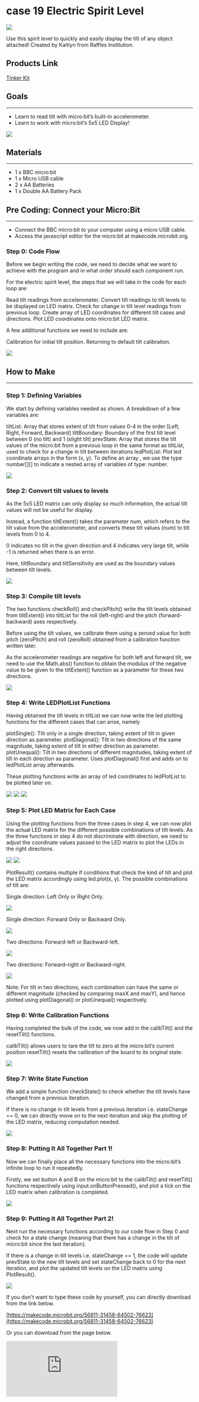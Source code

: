 # case 19 Electric Spirit Level

![](./images/x8QD9mQ.jpg)

Use this spirit level to quickly and easily display the tilt of any object attached!
Created by Kaitlyn from Raffles Institution.

## Products Link

[Tinker Kit](https://www.elecfreaks.com/micro-bit-tinker-kit.html)

## Goals
---

- Learn to read tilt with micro:bit’s built-in accelerometer.
- Learn to work with micro:bit’s 5x5 LED Display!

![](./images/b0zxOOu.png)


## Materials
---

- 1 x BBC micro:bit
- 1 x Micro USB cable
- 2 x AA Batteries
- 1 x Double AA Battery Pack


## Pre Coding: Connect your Micro:Bit
---

- Connect the BBC micro:bit to your computer using a micro USB cable.
- Access the javascript editor for the micro:bit at makecode.microbit.org.


### Step 0: Code Flow

Before we begin writing the code, we need to decide what we want to achieve with the program and in what order should each component run.

For the electric spirit level, the steps that we will take in the code for each loop are:

Read tilt readings from accelerometer.
Convert tilt readings to tilt levels to be displayed on LED matrix.
Check for change in tilt level readings from previous loop.
Create array of LED coordinates for different tilt cases and directions.
Plot LED coordinates onto micro:bit LED matrix.

A few additional functions we need to include are:

Calibration for initial tilt position.
Returning to default tilt calibration.

![](./images/cPWw6yl.png)


## How to Make
---

### Step 1: Defining Variables

We start by defining variables needed as shown. A breakdown of a few  variables are:

tiltList: Array that stores extent of tilt from values 0-4 in the order [Left, Right, Forward, Backward]
tiltBoundary: Boundary of the first tilt level between 0 (no tilt) and 1 (slight tilt)
prevState: Array that stores the tilt values of the micro:bit from a previous loop in the same format as tiltList, used to check for a change in tilt between iterations
ledPlotList: Plot led coordinate arrays in the form (x, y). To define an array , we use the type number[][] to indicate a nested array of variables of type: number.

![](./images/dxySnVH.png)

### Step 2: Convert tilt values to levels

As the 5x5 LED matrix can only display so much information, the actual tilt values will not be useful for display.

Instead, a function tiltExtent() takes the parameter num, which refers to the tilt value from the accelerometer, and converts these tilt values (num) to tilt levels from 0 to 4.

0 indicates no tilt in the given direction and 4 indicates very large tilt, while  -1 is returned when there is an error.

Here, tiltBoundary and tiltSensitivity are used as the boundary values between tilt levels.

![](./images/qlNuqXy.png)

### Step 3: Compile tilt levels

The two functions checkRoll() and checkPitch() write the tilt levels obtained from tiltExtent() into tiltList for the roll (left-right) and the pitch (forward-backward) axes respectively.

Before using the tilt values, we calibrate them using a zeroed value for both pitch (zeroPitch) and roll (zeroRoll) obtained from a calibration function written later.

As the accelerometer readings are negative for both left and forward tilt, we need to use the Math.abs() function to obtain the modulus of the negative value to be given to the tiltExtent() function as a parameter for these two directions.

![](./images/DdzPN5C.png)

### Step 4: Write LEDPlotList Functions

Having obtained the tilt levels in tiltList we can now write the led plotting functions for the different cases that can arise, namely

plotSingle(): Tilt only in a single direction, taking extent of tilt in given direction as parameter.
plotDiagonal(): Tilt in two directions of the same magnitude, taking extent of tilt in either direction as parameter.
plotUnequal(): Tilt in two directions of different magnitudes, taking extent of tilt in each direction as parameter. Uses plotDiagonal() first and adds on to ledPlotList array afterwards.

These plotting functions write an array of led coordinates to ledPlotList to be plotted later on.

![](./images/v49F5bk.png)
![](./images/3ueJy2X.png)
![](./images/hRWdNtS.png)

### Step 5: Plot LED Matrix for Each Case

Using the plotting functions from the three cases in step 4, we can now plot the actual LED matrix for the different possible combinations of tilt levels. As the three functions in step 4 do not discriminate with direction, we need to adjust the coordinate values passed to the LED matrix to plot the LEDs in the right directions.

![](./images/3pCbbkX.png)
![](./images/KkGJgEP.png)

PlotResult() contains multiple if conditions that check the kind of tilt and plot the LED matrix accordingly using led.plot(x, y). The possible combinations of tilt are:

Single direction: Left Only or Right Only.

![](./images/gGINyUC.png)

Single direction: Forward Only or Backward Only.

![](./images/8ifs068.png)

Two directions: Forward-left or Backward-left.

![](./images/SyChxHQ.png)

Two directions: Forward-right or Backward-right.

![](./images/Ncgeroq.png)

Note: For tilt in two directions, each combination can have the same or different magnitude (checked by comparing maxX and maxY), and hence plotted using plotDiagonal() or plotUnequal() respectively.

### Step 6: Write Calibration Functions

Having completed the bulk of the code, we now add in the calibTilt() and the resetTilt() functions.

calibTilt() allows users to tare the tilt to zero at the micro:bit’s current position
resetTilt() resets the calibration of the board to its original state.

![](./images/1CygCKv.png)

### Step 7: Write State Function

We add a simple function checkState() to check whether the tilt levels have changed from a previous iteration.

If there is no change in tilt levels from a previous iteration i.e. stateChange == 0, we can directly move on to the next iteration and skip the plotting of the LED matrix, reducing computation needed.

![](./images/znXLpT1.png)

### Step 8: Putting It All Together Part 1!

Now we can finally place all the necessary functions into the micro:bit’s infinite loop to run it repeatedly.

Firstly, we set button A and B on the micro:bit to the calibTilt() and resetTilt() functions respectively using input.onButtonPressed(), and plot a tick on the LED matrix when calibration is completed.

![](./images/SJQ48XN.png)

### Step 9: Putting it All Together Part 2!

Next run the necessary functions according to our code flow in Step 0 and check for a state change (meaning that there has a change in the tilt of micro:bit since the last iteration).

If there is a change in tilt levels i.e. stateChange == 1, the code will update prevState to the new tilt levels and set stateChange back to 0 for the next iteration, and plot the updated tilt levels on the LED matrix using PlotResult().

![](./images/sYU2wKx.png)

If you don't want to type these code by yourself, you can directly download from the link below.

[https://makecode.microbit.org/56811-31458-64502-76623](https://makecode.microbit.org/56811-31458-64502-76623)

Or you can download from the page below.

<div
    style={{
        position: 'relative',
        paddingBottom: '60%',
        overflow: 'hidden',
    }}
>
    <iframe
        src="https://makecode.microbit.org/56811-31458-64502-76623"
        frameborder="0"
        sandbox="allow-popups allow-forms allow-scripts allow-same-origin"
        style={{
            position: 'absolute',
            width: '100%',
            height: '100%',
        }}
    />
</div>


### Step 10: Assembly

Flash the completed code to your micro:bit.
Attach your micro:bit and the battery pack securely to any object and it is ready for use!

![](./images/pWejt7w.png)


### Awesome!

Have fun with your electric spirit level! And while you’re at it, why not try to extend the capabilities of the tilt sensor or even turn it into a game?
